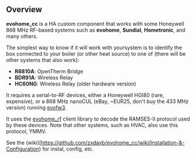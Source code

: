 ## Overview
**evohome_cc** is a HA custom component that works with some Honeywell 868 MHz RF-based systems such as **evohome**, **Sundial**, **Hometronic**, and many others.  

The simplest way to know if it will work with yoursystem is to identify the box connected to your boiler (or other heat source) to one of (there will be other systems that also work):
 - **R8810A**: OpenTherm Bridge
 - **BDR91A**: Wireless Relay
 - **HC60NG**: Wireless Relay (older hardware version)

It requires a serial-to-RF devices, either a Honeywell HGI80 (rare, expensive), or a 868 MHz nanoCUL (eBay, ~EUR25, don't buy the 433 MHz version) running [evofw3](https://github.com/ghoti57/evofw3).

It uses the [evohome_rf](https://github.com/zxdavb/evohome_rf) client library to decode the RAMSES-II protocol used by these devices. Note that other systems, such as HVAC, also use this protocol, YMMV.

See the (wiki)[https://github.com/zxdavb/evohome_cc/wiki/Installation-&-Configuration) for instal, config, etc.

